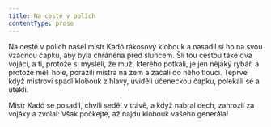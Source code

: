 ```yaml
---
title: Na cestě v polích
contentType: prose
---
```


Na cestě v polích našel mistr Kadó rákosový klobouk a nasadil si ho na svou vzácnou čapku, aby byla chráněna před sluncem. Šli tou cestou také dva vojáci, a ti, protože si mysleli, že muž, kterého potkali, je jen nějaký rybář, a protože měli hole, porazili mistra na zem a začali do něho tlouci. Teprve když mistrovi spadl klobouk z hlavy, uviděli učeneckou čapku, polekali se a utekli.

Mistr Kadó se posadil, chvíli seděl v trávě, a když nabral dech, zahrozil za vojáky a zvolal: Však počkejte, až najdu klobouk vašeho generála!
